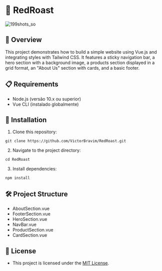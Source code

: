 # 🥩 RedRoast

![199shots_so](https://github.com/VictorBravim/RedRoast/assets/122113588/bda6f923-c330-40ce-bc67-09634a667382)

## 🚀 Overview

This project demonstrates how to build a simple website using Vue.js and integrating styles with Tailwind CSS. It features a sticky navigation bar, a hero section with a background image, a products section displayed in a grid format, an "About Us" section with cards, and a basic footer.

## 📋 Requirements


- Node.js (versão 10.x ou superior)
- Vue CLI (instalado globalmente)

## 🔧 Installation

1. Clone this repository:

```
git clone https://github.com/VictorBravim/RedRoast.git
```

2. Navigate to the project directory:

```
cd RedRoast
```

3. Install dependencies:

```
npm install
``` 

## 🛠️ Project Structure

- AboutSection.vue
- FooterSection.vue
- HeroSection.vue
- NavBar.vue
- ProductSection.vue
- CardSection.vue

## 📄 License

- This project is licensed under the [MIT License](LICENSE).
